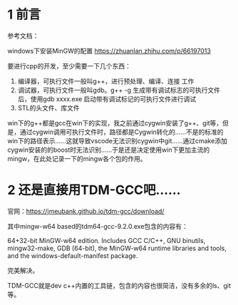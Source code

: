 # 1 前言

参考文档：

windows下安装MinGW的配置    https://zhuanlan.zhihu.com/p/66197013

要进行cpp的开发，至少需要一下几个东西：

1. 编译器，可执行文件一般叫g++，进行预处理、编译、连接 工作
2. 调试器，可执行文件一般叫gdb。g++ -g 生成带有调试标志的可执行文件后，使用gdb xxxx.exe 启动带有调试标记的可执行文件进行调试
3. STL的头文件、库文件

win下的g++都是gcc在win下的实现，我之前通过cygwin安装了g++、git等，但是，通过cygwin调用可执行文件时，路径都是Cygwin转化的……不是的标准的win下的路径表示……这就导致vscode无法识别cygwin中git……通过cmake添加cygwin安装的的boost时无法识别……于是还是决定使用win下更加主流的mingw，在此处记录一下的mingw各个包的作用。

# 2 还是直接用TDM-GCC吧……

官网：https://jmeubank.github.io/tdm-gcc/download/

其中mingw-w64 based的tdm64-gcc-9.2.0.exe包含的内容有：

64+32-bit MinGW-w64 edition. Includes GCC C/C++, GNU binutils, mingw32-make, GDB (64-bit), the MinGW-w64 runtime libraries and tools, and the windows-default-manifest package.

完美解决。

TDM-GCC就是dev c++内置的工具链，包含的内容也很简洁，没有多余的ls、git等。
